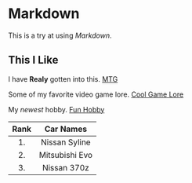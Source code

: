 # Markdown
This is a try at using _Markdown_.

## This I Like

I have **Realy** gotten into this. [MTG](https://magic.wizards.com/en)

Some of my favorite video game lore. [Cool Game Lore](https://www.ishtar-collective.net/)

My _newest_ hobby. [Fun Hobby](https://www.discstore.com/discgolf)


|   Rank  |       Car Names      |
|:-------:|:--------------------:|
|     1.  |     Nissan Syline    |
|     2.  |     Mitsubishi Evo   |
|     3.  |     Nissan 370z      |
